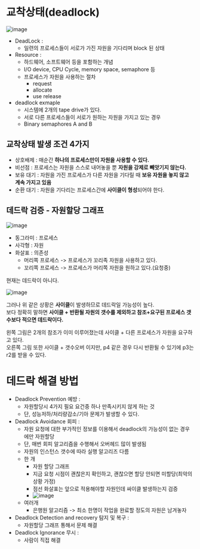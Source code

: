 # 교착상태(deadlock) 
  
![image](https://user-images.githubusercontent.com/50267433/141121415-d7ae902d-b495-4cfa-a58d-63050dafa79f.png)   
  
* DeadLock : 
    * 일련의 프로세스들이 서로가 가진 자원을 기다리며 block 된 상태   
* Resource : 
    * 하드웨어, 소프트웨어 등을 포함하는 개념 
    * I/O device, CPU Cycle, memory space, semaphore 등 
    * 프로세스가 자원을 사용하는 절차 
        * request
        * allocate
        * use release
* deadlock exmaple
    * 시스템에 2개의 tape drive가 있다.  
    * 서로 다른 프로세스들이 서로가 원하는 자원을 가지고 있는 경우 
    * Binary semaphores A and B 

## 교착상태 발생 조건 4가지 

* 상호배제 : 매순간 **하나의 프로세스만이 자원을 사용할 수 있다.**      
* 비선점 : 프로세스는 자원을 스스로 내어놓을 뿐 **자원을 강제로 빼앗기지 않는다.**    
* 보유 대기 : 자원을 가진 프로세스가 다른 자원을 기다릴 때 **보유 자원을 놓지 않고 계속 가지고 있음** 
* 순환 대기 : 자원을 기다리는 프로세스간에 **사이클이 형성**되어야 한다.        
   
## 데드락 검증 - 자원할당 그래프  

![image](https://user-images.githubusercontent.com/50267433/141125131-9049ddff-6f24-4d8b-ac97-59f2b86d85df.png)

* 동그라미 : 프로세스   
* 사각형 : 자원     
* 화살표 : 의존성 
    * 머리쪽 프로세스 -> 프로세스가 꼬리족 자원을 사용하고 있다.    
    * 꼬리쪽 프로세스 -> 프로세스가 머리쪽 자원을 원하고 있다.(요청중)     

현재는 데드락이 아니다.  

![image](https://user-images.githubusercontent.com/50267433/141125674-5eee1535-e02b-4321-953e-8543fc77b8d6.png)   
    
그러나 위 같은 상황은 **사이클**이 발생하므로 데드락일 가능성이 높다.     
보다 정확히 말하면 **사이클 + 반환될 자원의 갯수를 제외하고 참조+요구된 프로세스 갯수보다 적으면 데드락이다.**     
      
왼쪽 그림은 2개의 참조가 이미 이루어졌는데 사이클 + 다른 프로세스가 자원을 요구하고 있다.            
오른쪽 그림 또한 사이클 + 갯수오버 이지만, p4 같은 경우 다시 반환될 수 있기에 p3는 r2를 받을 수 있다.       

# 데드락 해결 방법 

* Deadlock Prevention 예방 : 
    * 자원할당시 4가지 필요 요건중 하나 만족시키지 않게 하는 것 
    * 단, 성능저하/처리량감소/기아 문제가 발생할 수 있다.    
* Deadlock Avoidance 회피 : 
    * 자원 요청에 대한 부가적인 정보를 이용해서 deadlock의 가능성이 없는 경우에만 자원할당   
    * 단, 매번 회피 알고리즘을 수행해서 오버헤드 많이 발생됨 
    * 자원의 인스턴스 갯수에 따라 실행 알고리즈 다름 
    * 한 개 
        * 자원 할당 그래프 
        * 지금 요청 시점이 괜찮은지 확인하고, 괜찮으면 할당 안되면 미할당(최악의 상황 가정)   
        * 점선 화살표는 앞으로 적용해야할 자원인데 싸이클 발생하는지 검증 
        * ![image](https://user-images.githubusercontent.com/50267433/141129131-b782f679-3a84-4097-8433-19127f7ba165.png)
    * 여러개 
        * 은행원 알고리즘 -> 최소 한명이 작업을 완료할 정도의 자원은 남겨놓자 
* Deadlock Detection and recovery 탐지 및 복구 : 
    * 자원할당 그래프 통해서 문제 해결   
* Deadlock Ignorance 무시 : 
    * 사람이 직접 해결 
  








        

